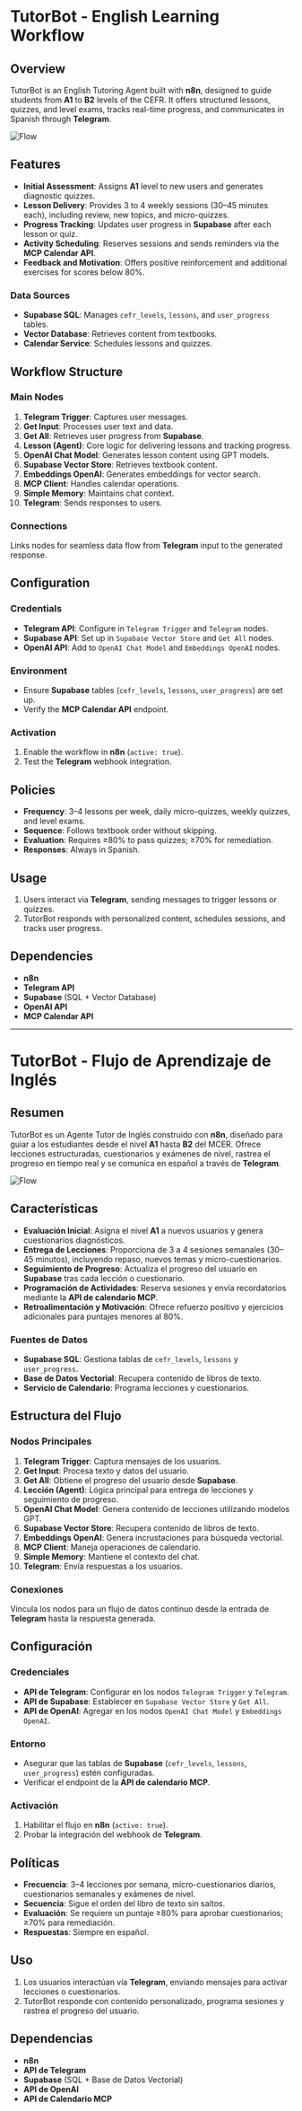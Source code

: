 # TutorBot - English Learning Workflow

## Overview
TutorBot is an English Tutoring Agent built with **n8n**, designed to guide students from **A1** to **B2** levels of the CEFR. It offers structured lessons, quizzes, and level exams, tracks real-time progress, and communicates in Spanish through **Telegram**.

![Flow](FlowMain.png)

## Features

- **Initial Assessment**: Assigns **A1** level to new users and generates diagnostic quizzes.
- **Lesson Delivery**: Provides 3 to 4 weekly sessions (30–45 minutes each), including review, new topics, and micro-quizzes.
- **Progress Tracking**: Updates user progress in **Supabase** after each lesson or quiz.
- **Activity Scheduling**: Reserves sessions and sends reminders via the **MCP Calendar API**.
- **Feedback and Motivation**: Offers positive reinforcement and additional exercises for scores below 80%.

### Data Sources
- **Supabase SQL**: Manages `cefr_levels`, `lessons`, and `user_progress` tables.
- **Vector Database**: Retrieves content from textbooks.
- **Calendar Service**: Schedules lessons and quizzes.

## Workflow Structure

### Main Nodes
1. **Telegram Trigger**: Captures user messages.
2. **Get Input**: Processes user text and data.
3. **Get All**: Retrieves user progress from **Supabase**.
4. **Lesson (Agent)**: Core logic for delivering lessons and tracking progress.
5. **OpenAI Chat Model**: Generates lesson content using GPT models.
6. **Supabase Vector Store**: Retrieves textbook content.
7. **Embeddings OpenAI**: Generates embeddings for vector search.
8. **MCP Client**: Handles calendar operations.
9. **Simple Memory**: Maintains chat context.
10. **Telegram**: Sends responses to users.

### Connections
Links nodes for seamless data flow from **Telegram** input to the generated response.

## Configuration

### Credentials
- **Telegram API**: Configure in `Telegram Trigger` and `Telegram` nodes.
- **Supabase API**: Set up in `Supabase Vector Store` and `Get All` nodes.
- **OpenAI API**: Add to `OpenAI Chat Model` and `Embeddings OpenAI` nodes.

### Environment
- Ensure **Supabase** tables (`cefr_levels`, `lessons`, `user_progress`) are set up.
- Verify the **MCP Calendar API** endpoint.

### Activation
1. Enable the workflow in **n8n** (`active: true`).
2. Test the **Telegram** webhook integration.

## Policies

- **Frequency**: 3–4 lessons per week, daily micro-quizzes, weekly quizzes, and level exams.
- **Sequence**: Follows textbook order without skipping.
- **Evaluation**: Requires ≥80% to pass quizzes; ≥70% for remediation.
- **Responses**: Always in Spanish.

## Usage

1. Users interact via **Telegram**, sending messages to trigger lessons or quizzes.
2. TutorBot responds with personalized content, schedules sessions, and tracks user progress.

## Dependencies

- **n8n**
- **Telegram API**
- **Supabase** (SQL + Vector Database)
- **OpenAI API**
- **MCP Calendar API**

---

# TutorBot - Flujo de Aprendizaje de Inglés

## Resumen
TutorBot es un Agente Tutor de Inglés construido con **n8n**, diseñado para guiar a los estudiantes desde el nivel **A1** hasta **B2** del MCER. Ofrece lecciones estructuradas, cuestionarios y exámenes de nivel, rastrea el progreso en tiempo real y se comunica en español a través de **Telegram**.

![Flow](FlowMain.png)

## Características

- **Evaluación Inicial**: Asigna el nivel **A1** a nuevos usuarios y genera cuestionarios diagnósticos.
- **Entrega de Lecciones**: Proporciona de 3 a 4 sesiones semanales (30–45 minutos), incluyendo repaso, nuevos temas y micro-cuestionarios.
- **Seguimiento de Progreso**: Actualiza el progreso del usuario en **Supabase** tras cada lección o cuestionario.
- **Programación de Actividades**: Reserva sesiones y envía recordatorios mediante la **API de calendario MCP**.
- **Retroalimentación y Motivación**: Ofrece refuerzo positivo y ejercicios adicionales para puntajes menores al 80%.

### Fuentes de Datos
- **Supabase SQL**: Gestiona tablas de `cefr_levels`, `lessons` y `user_progress`.
- **Base de Datos Vectorial**: Recupera contenido de libros de texto.
- **Servicio de Calendario**: Programa lecciones y cuestionarios.

## Estructura del Flujo

### Nodos Principales
1. **Telegram Trigger**: Captura mensajes de los usuarios.
2. **Get Input**: Procesa texto y datos del usuario.
3. **Get All**: Obtiene el progreso del usuario desde **Supabase**.
4. **Lección (Agent)**: Lógica principal para entrega de lecciones y seguimiento de progreso.
5. **OpenAI Chat Model**: Genera contenido de lecciones utilizando modelos GPT.
6. **Supabase Vector Store**: Recupera contenido de libros de texto.
7. **Embeddings OpenAI**: Genera incrustaciones para búsqueda vectorial.
8. **MCP Client**: Maneja operaciones de calendario.
9. **Simple Memory**: Mantiene el contexto del chat.
10. **Telegram**: Envía respuestas a los usuarios.

### Conexiones
Vincula los nodos para un flujo de datos continuo desde la entrada de **Telegram** hasta la respuesta generada.

## Configuración

### Credenciales
- **API de Telegram**: Configurar en los nodos `Telegram Trigger` y `Telegram`.
- **API de Supabase**: Establecer en `Supabase Vector Store` y `Get All`.
- **API de OpenAI**: Agregar en los nodos `OpenAI Chat Model` y `Embeddings OpenAI`.

### Entorno
- Asegurar que las tablas de **Supabase** (`cefr_levels`, `lessons`, `user_progress`) estén configuradas.
- Verificar el endpoint de la **API de calendario MCP**.

### Activación
1. Habilitar el flujo en **n8n** (`active: true`).
2. Probar la integración del webhook de **Telegram**.

## Políticas

- **Frecuencia**: 3–4 lecciones por semana, micro-cuestionarios diarios, cuestionarios semanales y exámenes de nivel.
- **Secuencia**: Sigue el orden del libro de texto sin saltos.
- **Evaluación**: Se requiere un puntaje ≥80% para aprobar cuestionarios; ≥70% para remediación.
- **Respuestas**: Siempre en español.

## Uso

1. Los usuarios interactúan vía **Telegram**, enviando mensajes para activar lecciones o cuestionarios.
2. TutorBot responde con contenido personalizado, programa sesiones y rastrea el progreso del usuario.

## Dependencias

- **n8n**
- **API de Telegram**
- **Supabase** (SQL + Base de Datos Vectorial)
- **API de OpenAI**
- **API de Calendario MCP**

